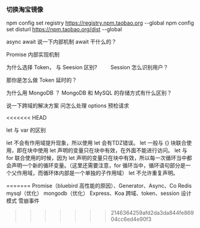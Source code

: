 ### 切换淘宝镜像
npm config set registry https://registry.npm.taobao.org --global
npm config set disturl https://npm.taobao.org/dist --global

 async await 说一下内部机制 await 干什么的？

Promise 内部实现机制

为什么选择 Token， 与 Seesion 区别?
　　
Session 怎么识别用户？

那你是怎么做 Token 延时的？

为什么用 MongoDB ？ MongoDB 和 MySQL 的存储方式有什么区别？

说一下跨域的解决方案
问怎么处理 options 预检请求

<<<<<<< HEAD

let 与 var 的区别

let 不会有作用域提升现象，所以使用 let 会有TDZ错误。
let 一般与 {} 块联合使用，即在块中使用 let 声明的变量只在块中有效，在外面不能进行访问。
let 与 for 联合使用的时候，因为 let 声明的变量只在块中有效，所以每一次循环当中都会声明一个新的循环变量。（这里还需要注意，for 循环当中，循环语句部分是一个父作用域，而循环体内部是一个单独的子作用域）
let 不允许重复声明。

=======
Promise（bluebird 高性能的原因）、Generator、Async、Co
Redis
mysql（优化）
mongodb（优化）
Express、Koa
跨域、token、session
设计模式
雪崩事件
>>>>>>> 2146364259afd2da3da844fe86904cc6ed4e90f3
